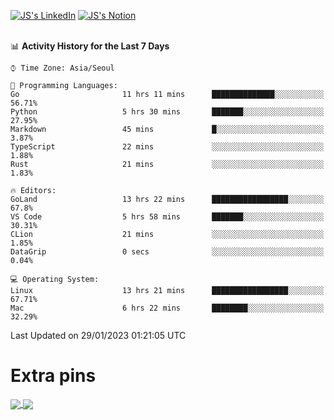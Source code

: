 
[![JS's LinkedIn](https://img.shields.io/badge/LinkedIn-blue?style=for-the-badge&logo=linkedin)](https://www.linkedin.com/in/jaeseung-lee-5a2a32139/) 
[![JS's Notion](https://img.shields.io/badge/Notion-black?style=for-the-badge&logo=notion)](https://bit.ly/ljswiki1) <br><br>
<!-- ![JS's GitHub stats](https://github-readme-stats-lemon-five.vercel.app/api?username=tkxkd0159&hide=contribs,prs,stars,issues&show_icons=true&theme=react&include_all_commits=true)   -->
<!-- ![Top Langs](https://github-readme-stats-lemon-five.vercel.app/api/top-langs/?username=tkxkd0159&layout=compact&hide=jupyter%20notebook,scss,html,css&langs_count=10)  -->


<!--START_SECTION:waka-->
📊 **Activity History for the Last 7 Days** 

```text
⌚︎ Time Zone: Asia/Seoul

💬 Programming Languages: 
Go                       11 hrs 11 mins      ██████████████░░░░░░░░░░░   56.71% 
Python                   5 hrs 30 mins       ███████░░░░░░░░░░░░░░░░░░   27.95% 
Markdown                 45 mins             █░░░░░░░░░░░░░░░░░░░░░░░░   3.87% 
TypeScript               22 mins             ░░░░░░░░░░░░░░░░░░░░░░░░░   1.88% 
Rust                     21 mins             ░░░░░░░░░░░░░░░░░░░░░░░░░   1.83%

🔥 Editors: 
GoLand                   13 hrs 22 mins      █████████████████░░░░░░░░   67.8% 
VS Code                  5 hrs 58 mins       ███████░░░░░░░░░░░░░░░░░░   30.31% 
CLion                    21 mins             ░░░░░░░░░░░░░░░░░░░░░░░░░   1.85% 
DataGrip                 0 secs              ░░░░░░░░░░░░░░░░░░░░░░░░░   0.04%

💻 Operating System: 
Linux                    13 hrs 21 mins      █████████████████░░░░░░░░   67.71% 
Mac                      6 hrs 22 mins       ████████░░░░░░░░░░░░░░░░░   32.29%

```


 Last Updated on 29/01/2023 01:21:05 UTC
<!--END_SECTION:waka-->

# Extra pins
<a href="https://github.com/tkxkd0159/tkxkd0159.github.io">
  <img align="center" src="https://github-readme-stats-lemon-five.vercel.app/api/pin/?username=tkxkd0159&repo=nft-card-game&theme=react" />
</a>
<a href="https://github.com/tkxkd0159/dsalgo">
  <img align="center" src="https://github-readme-stats-lemon-five.vercel.app/api/pin/?username=tkxkd0159&repo=dsalgo&theme=react" />
</a>

<!---
- 🔭 I’m currently working on ...
- 🌱 I’m currently learning blockchain and distributed network
- 👯 I’m looking to collaborate on ...
- 🤔 I’m looking for help with ...
- 💬 Ask me about ...
- 📫 How to reach me: ...
- 😄 Pronouns: ...
- ⚡ Fun fact: ...
-->
